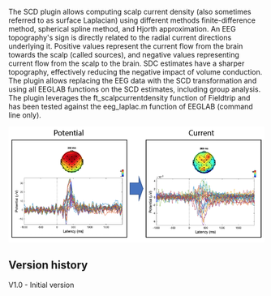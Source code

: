 The SCD plugin allows computing scalp current density (also sometimes referred to as surface Laplacian) using different methods finite-difference method, spherical spline method, and Hjorth approximation. An EEG topography's sign is directly related to the radial current directions underlying it. Positive values represent the current flow from the brain towards the scalp (called sources), and negative values representing current flow from the scalp to the brain. SDC estimates have a sharper topography, effectively reducing the negative impact of volume conduction. The plugin allows replacing the EEG data with the SCD transformation and using all EEGLAB functions on the SCD estimates, including group analysis. The plugin leverages the ft_scalpcurrentdensity function of Fieldtrip and has been tested against the eeg_laplac.m function of EEGLAB (command line only). 

![](example.png)

Version history
---------------
V1.0 - Initial version
